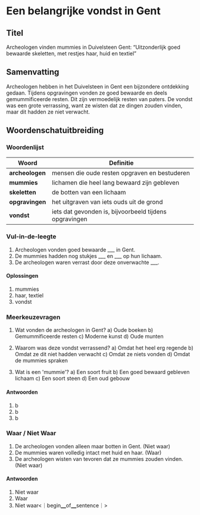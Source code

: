 # Een belangrijke vondst in Gent

## Titel
Archeologen vinden mummies in Duivelsteen Gent: “Uitzonderlijk goed bewaarde skeletten, met restjes haar, huid en textiel”

## Samenvatting
Archeologen hebben in het Duivelsteen in Gent een bijzondere ontdekking gedaan. Tijdens opgravingen vonden ze goed bewaarde en deels gemummificeerde resten. Dit zijn vermoedelijk resten van paters. De vondst was een grote verrassing, want ze wisten dat ze dingen zouden vinden, maar dit hadden ze niet verwacht.

## Woordenschatuitbreiding

### Woordenlijst

| Woord | Definitie |
|-------|-----------|
| **archeologen** | mensen die oude resten opgraven en bestuderen |
| **mummies** | lichamen die heel lang bewaard zijn gebleven |
| **skeletten** | de botten van een lichaam |
| **opgravingen** | het uitgraven van iets ouds uit de grond |
| **vondst** | iets dat gevonden is, bijvoorbeeld tijdens opgravingen |

### Vul-in-de-leegte
1. Archeologen vonden goed bewaarde ___ in Gent.
2. De mummies hadden nog stukjes ___ en ___ op hun lichaam.
3. De archeologen waren verrast door deze onverwachte ___.

#### Oplossingen
1. mummies
2. haar, textiel
3. vondst

### Meerkeuzevragen
1. Wat vonden de archeologen in Gent?
   a) Oude boeken
   b) Gemummificeerde resten
   c) Moderne kunst
   d) Oude munten

2. Waarom was deze vondst verrassend?
   a) Omdat het heel erg regende
   b) Omdat ze dit niet hadden verwacht
   c) Omdat ze niets vonden
   d) Omdat de mummies spraken

3. Wat is een 'mummie'?
   a) Een soort fruit
   b) Een goed bewaard gebleven lichaam
   c) Een soort steen
   d) Een oud gebouw

#### Antwoorden
1. b
2. b
3. b

### Waar / Niet Waar
1. De archeologen vonden alleen maar botten in Gent. (Niet waar)
2. De mummies waren volledig intact met huid en haar. (Waar)
3. De archeologen wisten van tevoren dat ze mummies zouden vinden. (Niet waar)

#### Antwoorden
1. Niet waar
2. Waar
3. Niet waar<｜begin▁of▁sentence｜>